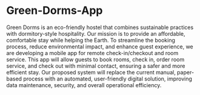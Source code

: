 # Green-Dorms-App
Green Dorms is an eco-friendly hostel that combines sustainable practices with dormitory-style hospitality. Our mission is to provide an affordable, comfortable stay while helping the Earth. To streamline the booking process, reduce environmental impact, and enhance guest experience, we are developing a mobile app for remote check-in/checkout and room service. This app will allow guests to book rooms, check in, order room service, and check out with minimal contact, ensuring a safer and more efficient stay. Our proposed system will replace the current manual, paper-based process with an automated, user-friendly digital solution, improving data maintenance, security, and overall operational efficiency.
